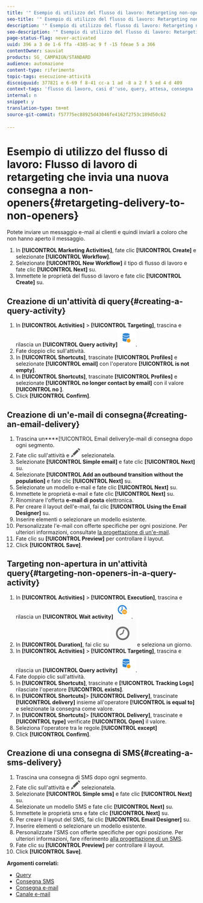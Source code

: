 ```yaml
---
title: '" Esempio di utilizzo del flusso di lavoro: Retargeting non-openers "'
seo-title: '" Esempio di utilizzo del flusso di lavoro: Retargeting non-openers "'
description: '" Esempio di utilizzo del flusso di lavoro: Retargeting non-openers "'
seo-description: '" Esempio di utilizzo del flusso di lavoro: Retargeting non-openers "'
page-status-flag: never-activated
uuid: 396 a 3 de 1-6 ffa -4385-ac 9 f -15 fdeae 5 a 366
contentOwner: sauviat
products: SG_ CAMPAIGN/STANDARD
audience: automazione
content-type: riferimento
topic-tags: esecuzione-attività
discoiquuid: 377821 e 6-69 f 8-41 cc-a 1 ad -8 a 2 f 5 ed 4 d 409
context-tags: 'flusso di lavoro, casi d''uso, query, attesa, consegna '
internal: n
snippet: y
translation-type: tm+mt
source-git-commit: f57775ec88925d43046fe4162f2753c189d50c62

---
```



# Esempio di utilizzo del flusso di lavoro: Flusso di lavoro di retargeting che invia una nuova consegna a non-openers{#retargeting-delivery-to-non-openers}

Potete inviare un messaggio e-mail ai clienti e quindi inviarli a coloro che non hanno aperto il messaggio.

1. In **[!UICONTROL Marketing Activities]**, fate clic **[!UICONTROL Create]** e selezionate **[!UICONTROL Workflow]**.
1. Selezionate **[!UICONTROL New Workflow]** il tipo di flusso di lavoro e fate clic **[!UICONTROL Next]** su.
1. Immettete le proprietà del flusso di lavoro e fate clic **[!UICONTROL Create]** su.

## Creazione di un'attività di query{#creating-a-query-activity}

1. In **[!UICONTROL Activities]** &gt; **[!UICONTROL Targeting]**, trascina e rilascia un **[!UICONTROL Query activity]**![](assets/query.png).
1. Fate doppio clic sull'attività.
1. In **[!UICONTROL Shortcuts]**, trascinate **[!UICONTROL Profiles]** e selezionate **[!UICONTROL email]** con l'operatore **[!UICONTROL is not empty]**.
1. In **[!UICONTROL Shortcuts]**, trascinate **[!UICONTROL Profiles]** e selezionate **[!UICONTROL no longer contact by email]** con il valore **[!UICONTROL no ]**.
1. Click **[!UICONTROL Confirm]**.

## Creazione di un'e-mail di consegna{#creating-an-email-delivery}

1. Trascina un****[!UICONTROL Email delivery]e-mail di consegna dopo ogni segmento.
1. Fate clic sull'attività e ![](assets/edit_darkgrey-24px.png) selezionatela.
1. Selezionate **[!UICONTROL Simple email]** e fate clic **[!UICONTROL Next]** su.
1. Selezionate **[!UICONTROL Add an outbound transition without the population]** e fate clic **[!UICONTROL Next]** su.
1. Selezionate un modello e-mail e fate clic **[!UICONTROL Next]** su.
1. Immettete le proprietà e-mail e fate clic **[!UICONTROL Next]** su.
1. Rinominare l'offerta **e-mail di posta** elettronica.
1. Per creare il layout dell'e-mail, fai clic **[!UICONTROL Using the Email Designer]** su.
1. Inserire elementi o selezionare un modello esistente.
1. Personalizzate l'e-mail con offerte specifiche per ogni posizione. Per ulteriori informazioni, consultate [la progettazione di un'e-mail](../../designing/using/about-email-content-design.md#designing-an-email-content-from-scratch).
1. Fate clic su **[!UICONTROL Preview]** per controllare il layout.
1. Click **[!UICONTROL Save]**.

## Targeting non-apertura in un'attività query{#targeting-non-openers-in-a-query-activity}

1. In **[!UICONTROL Activities]** &gt; **[!UICONTROL Execution]**, trascina e rilascia un **[!UICONTROL Wait activity]**![](assets/wait.png).
1. In **[!UICONTROL Duration]**, fai clic su ![](assets/duration-icon.png) e seleziona un giorno.
1. In **[!UICONTROL Activities]** &gt; **[!UICONTROL Targeting]**, trascina e rilascia un **[!UICONTROL Query activity]**![](assets/query.png).
1. Fate doppio clic sull'attività.
1. In **[!UICONTROL Shortcuts]**, trascinate e **[!UICONTROL Tracking Logs]** rilasciate l'operatore **[!UICONTROL exists]**.
1. In **[!UICONTROL Shortcuts]**&gt; **[!UICONTROL Delivery]**, trascinate **[!UICONTROL delivery]** insieme all'operatore **[!UICONTROL is equal to]** e selezionate la consegna come valore.
1. In **[!UICONTROL Shortcuts]**&gt; **[!UICONTROL Delivery]**, trascinate e **[!UICONTROL type]** verificate **[!UICONTROL Open]** il valore.
1. Seleziona l'operatore tra le regole.**[!UICONTROL except]**
1. Click **[!UICONTROL Confirm]**.

## Creazione di una consegna di SMS{#creating-a-sms-delivery}

1. Trascina una consegna di SMS dopo ogni segmento.
1. Fate clic sull'attività e ![](assets/edit_darkgrey-24px.png) selezionatela.
1. Selezionate **[!UICONTROL Simple sms]** e fate clic **[!UICONTROL Next]** su.
1. Selezionate un modello SMS e fate clic **[!UICONTROL Next]** su.
1. Immettete le proprietà sms e fate clic **[!UICONTROL Next]** su.
1. Per creare il layout del SMS, fai clic **[!UICONTROL Email Designer]** su.
1. Inserire elementi o selezionare un modello esistente.
1. Personalizzate l'SMS con offerte specifiche per ogni posizione.
Per ulteriori informazioni, fare riferimento [alla progettazione di un SMS](../../channels/using/creating-an-sms-message.md).
1. Fate clic su **[!UICONTROL Preview]** per controllare il layout.
1. Click **[!UICONTROL Save]**.

**Argomenti correlati:**

* [Query](../../automating/using/query.md)
* [Consegna SMS](../../automating/using/sms-delivery.md)
* [Consegna e-mail](../../automating/using/email-delivery.md)
* [Canale e-mail](../../channels/using/creating-an-email.md)

